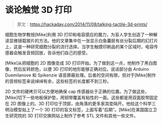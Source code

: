 # 谈论触觉 3D 打印

> 原文：<https://hackaday.com/2014/11/08/talking-tactile-3d-prints/>

细胞生物学教授[Mike]利用 3D 打印和电容感应的魔力，为盲人学生创造了一种解读显微镜载玻片的方法。他的文章集中在一张显示白鱼囊胚有丝分裂后期的幻灯片上，这是一种研究细胞分裂的流行选择。当学生触摸印刷品的某个区域时，电容传感器会触发音频回放，告诉他们自己的感受。

[Mike]从把细胞的 2D 图像变成 3D 打印开始。为了做到这一点，他制作了黑白图像，然后反转颜色，以便 3D 打印的地形能够正确对应。说话部分由 Arduino Duemilanove 和 Spikenzie 语音屏蔽处理。后者的空间有限，但对于[Mike]制作的音频标签来说绰绰有余，这些标签的长度都不到三秒。

2D 文件的硬拷贝可以方便地确保 cap 传感器处于正确的位置。为了做这些，[Mike]切下一些地板保护垫，用铜带覆盖有粘性的一面。这些都是用双面胶带固定在 2D 图像上的。3D 打印位于顶部，由角落的更多家具垫隔开。他给这个科学三明治模型贴上了一个 3D 打印的盲文标签，上面写着“后期”。[Mike]在美国国立卫生研究院的 3D 打印交换网站上制作了参考 STL 文件和其他一些文件。